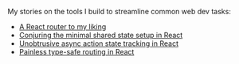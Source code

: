 My stories on the tools I build to streamline common web dev tasks:

- [A React router to my liking](https://axtk.github.io/x/routescape)
- [Conjuring the minimal shared state setup in React](https://axtk.github.io/x/groundstate)
- [Unobtrusive async action state tracking in React](https://axtk.github.io/x/transient_state)
- [Painless type-safe routing in React](https://axtk.github.io/x/routescape_type_safety)
